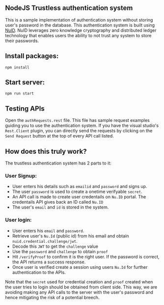 ## NodeJS Trustless authentication system

This is a sample implementation of authentication system without storing user's password in the database. This authentication system is built using [NuID](https://nuid.io/). NuID leverages zero knowledge cryptography and distributed ledger technology that enables users the ability to not trust any system to store their passwords.

## Install packages:

```npm install```

## Start server:

```npm run start```

## Testing APIs

Open the `authRequests.rest` file. This file has sample request examples guiding you to use the authentication system. If you have the visual studio's `Rest.Client` plugin, you can directly send the requests by clicking on the `Send Request` button at the top of every API call listed.

## How does this truly work?

The trustless authentication system has 2 parts to it:

### User Signup:
- User enters his details such as `emailid` and `password` and signs up.
- The user `password` is used to create a onetime verifyable `secret`.
- An API call is made to create user credentails on `Nu.ID` portal. The credentails API gives back an ID called `Nu.ID`
- The user's `email` and `id` is stored in the system.

### User login: 
- User enters his `email` and `password`.
- Retrieve user's `Nu.Id` (public id) from his email and obtain `nuid.credential.challenge/jwt`.
- Decode this `JWT` to get the `challenge` value
- Use the `password` and `challenge` to obtain `proof`
- Hit `/verifyProof` to confirm it is the right user. If the password is correct, the API returns a success response.
- Once user is verified create a session using users `Nu.Id` for further authentication to the APIs.

Note that the `secret` used for credential creation and `proof` created when the user tries to login should be obtained from client side. This way, we are avoiding making any API calls to the server with the user's password and hence mitigating the risk of a potential breech.